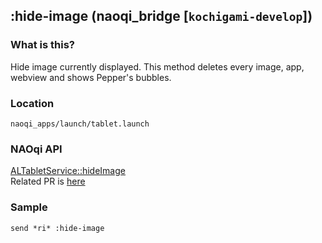 ## :hide-image (naoqi_bridge [`kochigami-develop`])

### What is this?

Hide image currently displayed. This method deletes every image, app, webview and shows Pepper's bubbles.  

### Location

`naoqi_apps/launch/tablet.launch`  

### NAOqi API

[ALTabletService::hideImage](http://doc.aldebaran.com/2-5/naoqi/core/altabletservice-api.html?highlight=altablet#ALTabletService::hideImage)  
Related PR is [here](https://github.com/ros-naoqi/naoqi_bridge/pull/52)

### Sample

```
send *ri* :hide-image
```
